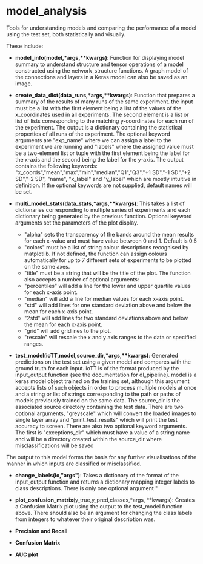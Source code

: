 # model_analysis

Tools for understanding models and comparing the performance of a model using the test set, both statistically and visually.

These include:

- __model_info(model,\*args,\*\*kwargs)__: Function for displaying model summary to understand structure and tensor operations of a model constructed using the network_structure functions. A graph model of the connections and layers in a Keras model can also be saved as an image.

- __create_data_dict(data_runs,\*args,\*\*kwargs)__: Function that prepares a summary of the results of many runs of the same experiment. the input must be a list with the first element being a list of the values of the x_coordinates used in all experiments. The second element is a list or list of lists corresponding to the matching y-coordinates for each run of the experiment. The output is a dictionary containing the statistical properties of all runs of the experiment. The optional keyword arguments are "exp_name" where we can assign a label to the experiment we are running and "labels" where the assigned value must be a two-element list or tuple with the first element being the label for the x-axis and the second being the label for the y-axis. The output contains the following keywords:
"x_coords","mean","max","min","median","Q1","Q3","+1 SD","-1 SD","+2 SD","-2 SD", "name", "x_label" and "y_label" which are mostly intuitive in definition. If the optional keywords are not supplied, default names will be set.

- __multi_model_stats(data_stats,\*args,\*\*kwargs)__: This takes a list of dictionaries corresponding to multiple series of experiments and each dictionary being generated by the previous function. Optional keyword arguments set the parameters of the plot display. 
  - "alpha" sets the transparency of the bands around the mean results for each x-value and must have value between 0 and 1. Default is   0.5 
  - "colors" must be a list of string colour descriptions recognised by matplotlib. If not defined, the function can assign colours automatically for up to 7 different sets of experiments to be plotted on the same axes. 
  - "title" must be a string that will be the title of the plot.
 The function also accepts a number of optional arguments:
  - "percentiles" will add a line for the lower and upper quartile values for each x-axis point.
  - "median" will add a line for median values for each x-axis point.
  - "std" will add lines for one standard deviation above and below the mean for each x-axis point.
  - "2std" will add lines for two standard deviations above and below the mean for each x-axis point.
  - "grid" will add gridlines to the plot.
  - "rescale" will rescale the x and y axis ranges to the data or specified ranges.

- __test_model(ioTT,model,source_dir,\*args,\*\*kwargs)__: Generated predictions on the test set using a given model and compares with the ground truth for each input. ioTT is of the format produced by the input\_output function (see the documentation for dl\_pipeline). model is a keras model object trained on the training set, although this argument accepts lists of such objects in order to process multiple models at once and a string or list of strings corresponding to the path or paths of models previously trained on the same data. The source\_dir is the associated source directory containing the test data. There are two optional arguments, "greyscale" which will convert the loaded images to single layer array and "print_test_results" which will print the test accuracy to screen. There are also two optional keyword arguments. The first is "exceptions_dir" which must have a value of a string name and will be a directory created within the source_dir where misclassifications will be saved 

The output to this model forms the basis for any further visualisations of the manner in which inputs are classified or misclassified. 

- __change_labels(io,"args")__: Takes a dictionary of the format of the input_output function and returns a dictionary mapping integer labels to class descriptions. There is only one optional argument "

- __plot\_confusion\_matrix__(y_true,y_pred,classes,\*args, \*\*kwargs): Creates a Confusion Matrix plot using the output to the test\_model function above. There should also be an argument for changing the class labels from integers to whatever their original description was. 


- __Precision and Recall__
- __Confusion Matrix__
- __AUC plot__

